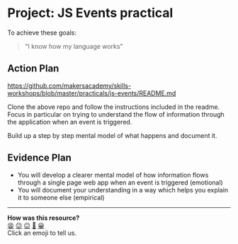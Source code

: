# Project: JS Events practical

To achieve these goals:
  > "I know how my language works"

## Action Plan
https://github.com/makersacademy/skills-workshops/blob/master/practicals/js-events/README.md

Clone the above repo and follow the instructions included in the readme. Focus in particular on trying to understand the flow of information through the application when an event is triggered.

Build up a step by step mental model of what happens and document it.

## Evidence Plan
- You will develop a clearer mental model of how information flows through a single page web app when an event is triggered (emotional)
- You will document your understanding in a way which helps you explain it to someone else (empirical)

<!-- BEGIN GENERATED SECTION DO NOT EDIT -->

---

**How was this resource?**  
[😫](https://airtable.com/shrUJ3t7KLMqVRFKR?prefill_Repository=course&prefill_File=tagging/js_events.md&prefill_Sentiment=😫) [😕](https://airtable.com/shrUJ3t7KLMqVRFKR?prefill_Repository=course&prefill_File=tagging/js_events.md&prefill_Sentiment=😕) [😐](https://airtable.com/shrUJ3t7KLMqVRFKR?prefill_Repository=course&prefill_File=tagging/js_events.md&prefill_Sentiment=😐) [🙂](https://airtable.com/shrUJ3t7KLMqVRFKR?prefill_Repository=course&prefill_File=tagging/js_events.md&prefill_Sentiment=🙂) [😀](https://airtable.com/shrUJ3t7KLMqVRFKR?prefill_Repository=course&prefill_File=tagging/js_events.md&prefill_Sentiment=😀)  
Click an emoji to tell us.

<!-- END GENERATED SECTION DO NOT EDIT -->
